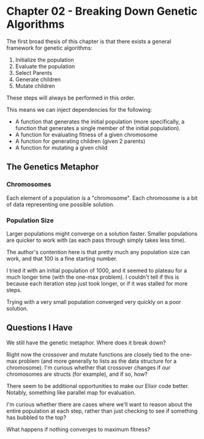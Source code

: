 # Chapter 02 - Breaking Down Genetic Algorithms

The first broad thesis of this chapter is that there exists a general framework
for genetic algorithms:

1. Initialize the population
2. Evaluate the population
3. Select Parents
4. Generate children
5. Mutate children

These steps will always be performed in this order.

This means we can inject dependencies for the following:

+ A function that generates the initial population (more specifically, a
  function that generates a single member of the initial population).
+ A function for evaluating fitness of a given chromosome
+ A function for generating children (given 2 parents)
+ A function for mutating a given child

## The Genetics Metaphor

### Chromosomes

Each element of a population is a "chromosome". Each chromosome is a bit of data
representing one possible solution.

### Population Size

Larger populations might converge on a solution faster. Smaller populations are
quicker to work with (as each pass through simply takes less time).

The author's contention here is that pretty much any population size can work,
and that 100 is a fine starting number.

I tried it with an initial population of 1000, and it seemed to plateau for a
much longer time (with the one-max problem). I couldn't tell if this is because
each iteration step just took longer, or if it was stalled for more steps.

Trying with a very small population converged very quickly on a poor solution.

## Questions I Have

We still have the genetic metaphor. Where does it break down?

Right now the crossover and mutate functions are closely tied to the one-max
problem (and more generally to lists as the data structure for a chromosome).
I'm curious whether that crossover changes if our chromosomes are structs (for
example), and if so, how?

There seem to be additional opportunities to make our Elixir code better.
Notably, something like parallel map for evaluation.

I'm curious whether there are cases where we'll want to reason about the entire
population at each step, rather than just checking to see if something has
bubbled to the top?

What happens if nothing converges to maximum fitness?
